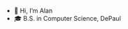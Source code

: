 - 👋 Hi, I’m Alan
- 🎓 B.S. in Computer Science, DePaul


<!---
astrimbu/astrimbu is a ✨ special ✨ repository because its `README.md` (this file) appears on your GitHub profile.
You can click the Preview link to take a look at your changes.
--->
